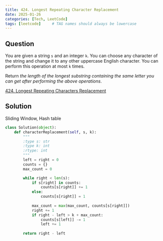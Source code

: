 ```yaml
---
title: 424. Longest Repeating Character Replacement
date: 2025-01-26
categories: [Tech, LeetCode]
tags: [leetcode]     # TAG names should always be lowercase
---
```


## Question

You are given a string `s` and an integer `k`. You can choose any character of the string and change it to any other uppercase English character. You can perform this operation at most `k` times.

Return *the length of the longest substring containing the same letter you can get after performing the above operations*.

[424. Longest Repeating Characters Replacement](https://leetcode.com/problems/longest-repeating-character-replacement/)

## Solution

Sliding Window, Hash table

```python
class Solution(object):
    def characterReplacement(self, s, k):
        """
        :type s: str
        :type k: int
        :rtype: int
        """
        left = right = 0
        counts = {}
        max_count = 0

        while right < len(s):
            if s[right] in counts:
                counts[s[right]] += 1
            else:
                counts[s[right]] = 1
            
            max_count = max(max_count, counts[s[right]])
            right += 1
            if right - left > k + max_count:
                counts[s[left]] -= 1
                left += 1
            
        return right - left
```

